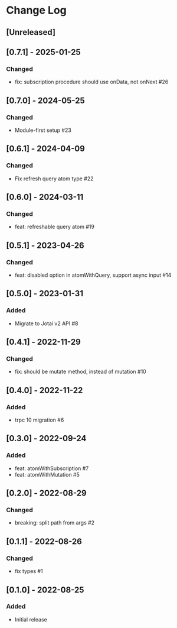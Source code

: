 # Change Log

## [Unreleased]

## [0.7.1] - 2025-01-25

### Changed

- fix: subscription procedure should use onData, not onNext #26

## [0.7.0] - 2024-05-25

### Changed

- Module-first setup #23

## [0.6.1] - 2024-04-09

### Changed

- Fix refresh query atom type #22

## [0.6.0] - 2024-03-11

### Changed

- feat: refreshable query atom #19

## [0.5.1] - 2023-04-26

### Changed

- feat: disabled option in atomWithQuery, support async input #14

## [0.5.0] - 2023-01-31

### Added

- Migrate to Jotai v2 API #8

## [0.4.1] - 2022-11-29

### Changed

- fix: should be mutate method, instead of mutation #10

## [0.4.0] - 2022-11-22

### Added

- trpc 10 migration #6

## [0.3.0] - 2022-09-24

### Added

- feat: atomWithSubscription #7
- feat: atomWithMutation #5

## [0.2.0] - 2022-08-29

### Changed

- breaking: split path from args #2

## [0.1.1] - 2022-08-26

### Changed

- fix types #1

## [0.1.0] - 2022-08-25

### Added

- Initial release
